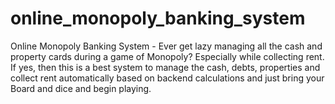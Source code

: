 # online_monopoly_banking_system
Online Monopoly Banking System - Ever get lazy managing all the cash and property cards during a game of Monopoly? Especially while collecting rent. If yes, then this is a best system to manage the cash, debts, properties and collect rent automatically based on backend calculations and just bring your Board and dice and begin playing.

